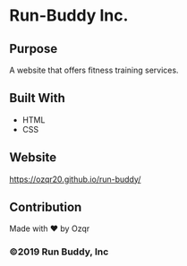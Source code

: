 # Run-Buddy Inc.

## Purpose
A website that offers fitness training services.

## Built With
* HTML
* CSS

## Website
https://ozqr20.github.io/run-buddy/

## Contribution
Made with ❤️ by Ozqr

### ©️2019 Run Buddy, Inc
